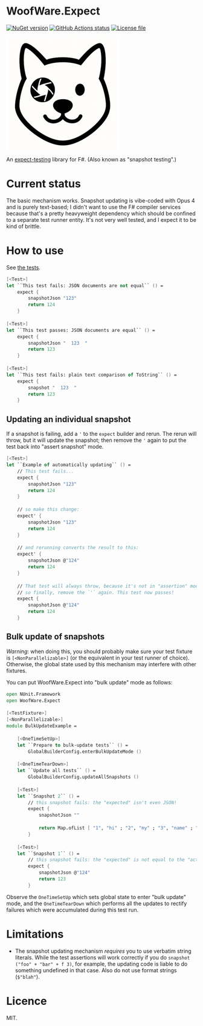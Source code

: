 # WoofWare.Expect

[![NuGet version](https://img.shields.io/nuget/v/WoofWare.Expect.svg?style=flat-square)](https://www.nuget.org/packages/WoofWare.Expect)
[![GitHub Actions status](https://github.com/Smaug123/WoofWare.Expect/actions/workflows/dotnet.yaml/badge.svg)](https://github.com/Smaug123/WoofWare.Expect/actions?query=branch%3Amain)
[![License file](https://img.shields.io/github/license/Smaug123/WoofWare.Expect)](./LICENSE)

<picture>
  <source media="(prefers-color-scheme: dark)" srcset="logos/logo-dark-background.png">
  <source media="(prefers-color-scheme: light)" srcset="logos/logo-light-background.png">
  <img alt="Project logo: minimalistic face of a cartoon Shiba Inu; one eye is a camera aperture." src="logos/logo-light-background.png">
</picture>

An [expect-testing](https://blog.janestreet.com/the-joy-of-expect-tests/) library for F#.
(Also known as "snapshot testing".)

# Current status

The basic mechanism works.
Snapshot updating is vibe-coded with Opus 4 and is purely text-based; I didn't want to use the F# compiler services because that's a pretty heavyweight dependency which should be confined to a separate test runner entity.
It's not very well tested, and I expect it to be kind of brittle.

# How to use

See [the tests](./WoofWare.Expect.Test/SimpleTest.fs).

```fsharp
[<Test>]
let ``This test fails: JSON documents are not equal`` () =
    expect {
        snapshotJson "123"
        return 124
    }

[<Test>]
let ``This test passes: JSON documents are equal`` () =
    expect {
        snapshotJson "  123  "
        return 123
    }

[<Test>]
let ``This test fails: plain text comparison of ToString`` () =
    expect {
        snapshot "  123  "
        return 123
    }
```

## Updating an individual snapshot

If a snapshot is failing, add a `'` to the `expect` builder and rerun.
The rerun will throw, but it will update the snapshot; then remove the `'` again to put the test back into "assert snapshot" mode.

```fsharp
[<Test>]
let ``Example of automatically updating`` () =
    // This test fails...
    expect {
        snapshotJson "123"
        return 124
    }

    // so make this change:
    expect' {
        snapshotJson "123"
        return 124
    }

    // and rerunning converts the result to this:
    expect' {
        snapshotJson @"124"
        return 124
    }

    // That test will always throw, because it's not in "assertion" mode but in "update" mode;
    // so finally, remove the `'` again. This test now passes!
    expect {
        snapshotJson @"124"
        return 124
    }
```

## Bulk update of snapshots

*Warning*: when doing this, you should probably make sure your test fixture is `[<NonParallelizable>]` (or the equivalent in your test runner of choice).
Otherwise, the global state used by this mechanism may interfere with other fixtures.

You can put WoofWare.Expect into "bulk update" mode as follows:

```fsharp
open NUnit.Framework
open WoofWare.Expect

[<TestFixture>]
[<NonParallelizable>]
module BulkUpdateExample =

    [<OneTimeSetUp>]
    let ``Prepare to bulk-update tests`` () =
        GlobalBuilderConfig.enterBulkUpdateMode ()

    [<OneTimeTearDown>]
    let ``Update all tests`` () =
        GlobalBuilderConfig.updateAllSnapshots ()

    [<Test>]
    let ``Snapshot 2`` () =
        // this snapshot fails: the "expected" isn't even JSON!
        expect {
            snapshotJson ""

            return Map.ofList [ "1", "hi" ; "2", "my" ; "3", "name" ; "4", "is" ]
        }

    [<Test>]
    let ``Snapshot 1`` () =
        // this snapshot fails: the "expected" is not equal to the "actual"
        expect {
            snapshotJson @"124"
            return 123
        }
```

Observe the `OneTimeSetUp` which sets global state to enter "bulk update" mode, and the `OneTimeTearDown` which performs all the updates to rectify failures which were accumulated during this test run.

# Limitations

* The snapshot updating mechanism *requires* you to use verbatim string literals. While the test assertions will work correctly if you do `snapshot ("foo" + "bar" + f 3)`, for example, the updating code is liable to do something undefined in that case. Also do not use format strings (`$"blah"`).

# Licence

MIT.
